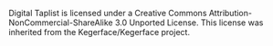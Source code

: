 Digital Taplist is licensed under a Creative Commons Attribution-NonCommercial-ShareAlike 3.0 Unported License. This license was inherited from the Kegerface/Kegerface project.

